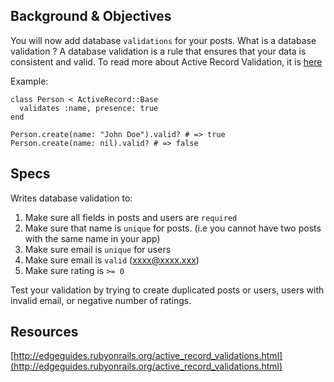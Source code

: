 ## Background & Objectives

You will now add database `validations` for your posts. What is a database validation ? A database validation is a rule that ensures that your data is consistent and valid. To read more about Active Record Validation, it is [here](http://edgeguides.rubyonrails.org/active_record_validations.html)

Example:

````
class Person < ActiveRecord::Base
  validates :name, presence: true
end
 
Person.create(name: "John Doe").valid? # => true
Person.create(name: nil).valid? # => false
````


## Specs

Writes database validation to:

1. Make sure all fields in posts and users are `required`
1. Make sure that name is `unique` for posts. (i.e you cannot have two posts with the same name in your app)
1. Make sure email is `unique` for users
1. Make sure email is `valid` (xxxx@xxxx.xxx)
1. Make sure rating is `>= 0`

Test your validation by trying to create duplicated posts or users, users with invalid email, or negative number of ratings.

## Resources

[http://edgeguides.rubyonrails.org/active_record_validations.html](http://edgeguides.rubyonrails.org/active_record_validations.html)
